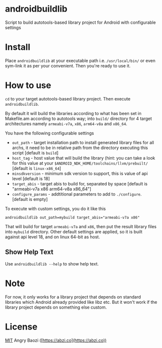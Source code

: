 # androidbuildlib
Script to build autotools-based library project for Android with configurable settings

# Install

Place `androidbuildlib` at your executable path i.e. `/usr/local/bin/` or even sym-link it as per your convenient.
Then you're ready to use it.

# How to use

`cd` to your target autotools-based library project.
Then execute `androidbuildlib`.

By default it will build the libraries according to what has been set in Makefile.am according to autotools way; into `build/` directory for 4 target architectures namely `armeabi-v7a`, `x86`, `arm64-v8a` and `x86_64`.

You have the following configurable settings

* `out_path` - target installation path to install generated library files for all archs, it need to be in relative path from the directory executing this script [default is `build`]
* `host_tag` - host value that will build the library (hint: you can take a look for this value at your `$ANDROID_NDK_HOME/toolchains/llvm/prebuilt/` [default is `linux-x86_64`]
* `minsdkversion`   - minimum sdk version to support, this is value of api level [default is 18]
* `target_abis` - target abis to build for, separated by space [default is "armeabi-v7a x86 arm64-v8a x86_64"]
* `configure_params` - addtitional parameters to add to `./configure`. [default is empty]

To execute with custom settings, you do it like this

```
androidbuildlib out_path=mybuild target_abis="armeabi-v7a x86"
```

That will build for target `armeabi-v7a` and `x86`, then put the result library files into `mybuild` directory. Other default settings are applied, so it is built against api level 18, and on linux 64-bit as host.

## Show Help Text

Use `androidbuildlib --help` to show help text.

# Note

For now, it only works for a library project that depends on standard libraries which Android already provided like libz etc. But it won't work if the library project depends on something else custom.

# License
[MIT](https://github.com/abzico/androidbuildlib/blob/master/LICENSE) Angry Baozi ([https://abzi.co](https://abzi.co))
